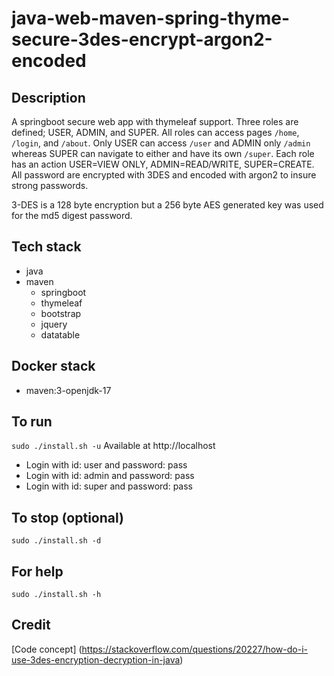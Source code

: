# java-web-maven-spring-thyme-secure-3des-encrypt-argon2-encoded

## Description
A springboot secure web app with thymeleaf support.
Three roles are defined; USER, ADMIN, and SUPER. All roles
can access pages `/home`, `/login`, and `/about`. Only USER
can access `/user` and ADMIN only `/admin` whereas SUPER can
navigate to either and have its own `/super`. Each role
has an action USER=VIEW ONLY, ADMIN=READ/WRITE, SUPER=CREATE.
All password are encrypted with 3DES and encoded with argon2
to insure strong passwords.

3-DES is a 128 byte encryption but a 256 byte AES generated key
was used for the md5 digest password.

## Tech stack
- java
- maven
  - springboot
  - thymeleaf
  - bootstrap
  - jquery
  - datatable

## Docker stack
- maven:3-openjdk-17

## To run
`sudo ./install.sh -u`
Available at http://localhost
- Login with id: user and password: pass
- Login with id: admin and password: pass
- Login with id: super and password: pass

## To stop (optional)
`sudo ./install.sh -d`

## For help
`sudo ./install.sh -h`

## Credit
[Code concept] (https://stackoverflow.com/questions/20227/how-do-i-use-3des-encryption-decryption-in-java)
